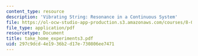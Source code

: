 ```yaml
---
content_type: resource
description: 'Vibrating String: Resonance in a Continuous System'
file: https://ol-ocw-studio-app-production.s3.amazonaws.com/courses/8-03-physics-iii-spring-2003/297c9dcd4e1936b2d17e730806ee7471_take_home_experiments3.pdf
file_type: application/pdf
resourcetype: Document
title: take_home_experiments3.pdf
uid: 297c9dcd-4e19-36b2-d17e-730806ee7471
---
```

